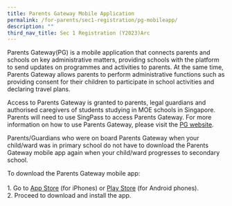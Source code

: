 ```yaml
---
title: Parents Gateway Mobile Application
permalink: /for-parents/sec1-registration/pg-mobileapp/
description: ""
third_nav_title: Sec 1 Registration (Y2023)Arc
---
```

Parents Gateway(PG) is a mobile application that connects parents and schools on key administrative matters, providing schools with the platform to send updates on programmes and activities to parents. At the same time, Parents Gateway allows parents to perform administrative functions such as providing consent for their children to participate in school activities and declaring travel plans.

Access to Parents Gateway is granted to parents, legal guardians and authorised caregivers of students studying in MOE schools in Singapore. Parents will need to use SingPass to access Parents Gateway. For more information on how to use Parents Gateway, please visit the <a href="https://pg.moe.edu.sg" target="_blank" >PG website</a>.

Parents/Guardians who were on board Parents Gateway when your child/ward was in primary school do not have to download the Parents Gateway mobile app again when your child/ward progresses to secondary school.

To download the Parents Gateway mobile app:  
<br>1. Go to <a href="https://apps.apple.com/sg/app/parents-gateway/id1267198708" target="_blank" >App Store</a> (for iPhones) or <a href="https://play.google.com/store/apps/details?id=com.moe.pgp" target="_blank" >Play Store</a> (for Android phones).
<br>2. Proceed to download and install the app.